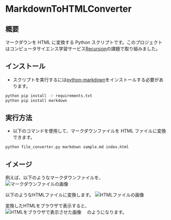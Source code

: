 # MarkdownToHTMLConverter

## 概要

マークダウンを HTML に変換する Python スクリプトです。このプロジェクトはコンピュータサイエンス学習サービス[Recursion](https://recursion.example.com)の課題で取り組みました。

## インストール

- スクリプトを実行するには[python-markdown](https://pypi.org/project/Markdown/)をインストールする必要があります。

```sh
python pip install -r requirements.txt
python pip install markdown
```

## 実行方法

- 以下のコマンドを使用して、マークダウンファイルを HTML ファイルに変換できます。

```sh
python file_converter.py markdown sample.md index.html
```

## イメージ

例えば、以下のようなマークダウンファイルを、
![マークダウンファイルの画像](https://github.com/kazukisasajima/MarkdownToHTMLConverter/assets/99520758/1eb89d04-775a-48c3-93de-9b0b1ed1c4a7)


以下のようなHTMLファイルに変換します。
![HTMLファイルの画像](https://github.com/kazukisasajima/MarkdownToHTMLConverter/assets/99520758/93a30bd1-5843-45e8-ac58-ad572706c566)

変換したHTMLをブラウザで表示すると、
![HTMLをブラウザで表示させた画像](https://github.com/kazukisasajima/MarkdownToHTMLConverter/assets/99520758/c5ce365a-104d-4599-9a93-ff9debc4ed02)　
のようになります。
